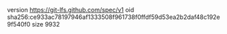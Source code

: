 version https://git-lfs.github.com/spec/v1
oid sha256:ce933ac78197946af1333508f961738f0ffdf59d53ea2b2daf48c192e9f540f0
size 9932

